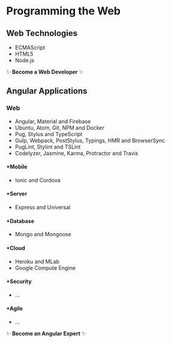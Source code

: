 # Programming the Web

## Web Technologies
* ECMAScript
* HTML5
* Node.js

:sparkles: **Become a Web Developer** :sparkles:

## Angular Applications

### Web
* Angular, Material and Firebase
* Ubuntu, Atom, Git, NPM and Docker
* Pug, Stylus and TypeScript
* Gulp, Webpack, PostStylus, Typings, HMR and BrowserSync
* PugLint, Stylint and TSLint
* Codelyzer, Jasmine, Karma, Protractor and Travis

#### +Mobile
* Ionic and Cordova

#### +Server
* Express and Universal

#### +Database
* Mongo and Mongoose

#### +Cloud
* Heroku and MLab
* Google Compute Engine

#### +Security
* ...

#### +Agile
* ...

:sparkles: **Become an Angular Expert** :sparkles:
